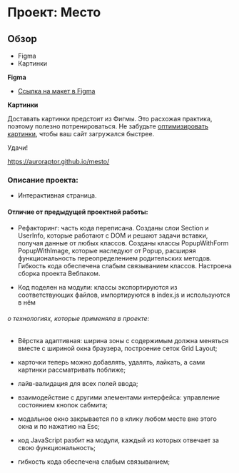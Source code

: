 # Проект: Место

## Обзор

* Figma
* Картинки

**Figma**

* [Ссылка на макет в Figma](https://www.figma.com/file/2cn9N9jSkmxD84oJik7xL7/JavaScript.-Sprint-4?node-id=0%3A1)

**Картинки**

Доставать картинки предстоит из Фигмы. Это расхожая практика, поэтому полезно потренироваться.
Не забудьте [оптимизировать картинки](https://tinypng.com/), чтобы ваш сайт загружался быстрее.

Удачи!

https://auroraptor.github.io/mesto/

### Описание проекта:
 <!-- а тут надо дополнить  -->

* Интерактивная страница.

#### Отличие от предыдущей проектной работы:

* Рефакторинг: часть кода переписана. Созданы слои Section и UserInfo, которые работают с DOM и решают задачи вставки, получая данные от любых классов. Созданы классы PopupWithForm PopupWithImage, которые наследуют от Popup, расширяя функциональность переопределением родительских методов. Гибкость кода обеспечена слабым связыванием классов. Настроена сборка проекта Вебпаком.

* Код поделен на модули: классы экспортируются из соответствующих файлов, импортируются в index.js и используются в нём

###### о технологиях, которые применяла в проекте:

- Вёрстка адаптивная: ширина зоны с содержимым должна меняться вместе с шириной окна браузера, построение сеток Grid Layout;

- карточки теперь можно добавлять, удалять, лайкать, а сами картинки рассматривать поближе;

- лайв-валидация для всех полей ввода;

- взаимодействие с другими элементами интерфейса: управление состоянием кнопок сабмита;

- модальное окно закрывается по в клику любом месте вне этого окна и по нажатию на Esc;

- код JavaScript разбит на модули, каждый из которых отвечает за свою функциональность;

- гибкость кода обеспечена слабым связыванием;




